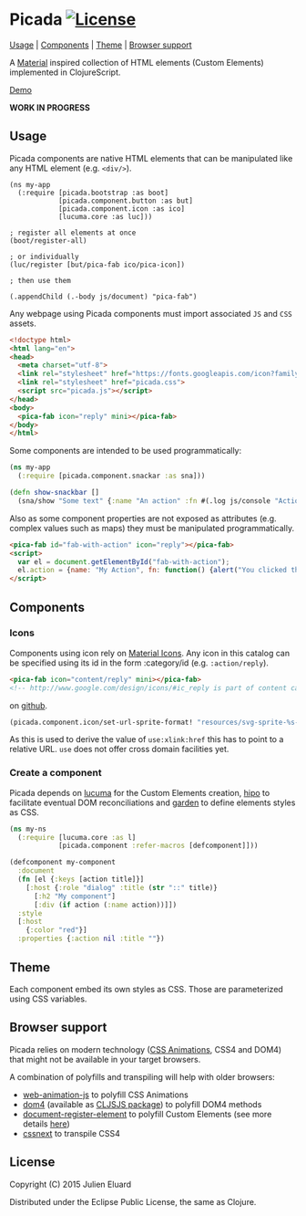 # Picada [![License](http://img.shields.io/badge/license-EPL-blue.svg?style=flat)](https://www.eclipse.org/legal/epl-v10.html)

[Usage](#usage) | [Components](#components) | [Theme](#theme) | [Browser support](#browser-support)

A [Material](http://www.google.com/design/spec/) inspired collection of HTML elements (Custom Elements) implemented in ClojureScript.

[Demo](https://jeluard.github.io/picada/)

**WORK IN PROGRESS**

## Usage

Picada components are native HTML elements that can be manipulated like any HTML element (e.g. `<div/>`).

```
(ns my-app
  (:require [picada.bootstrap :as boot]
            [picada.component.button :as but]
            [picada.component.icon :as ico]
            [lucuma.core :as luc]))

; register all elements at once
(boot/register-all)

; or individually
(luc/register [but/pica-fab ico/pica-icon])

; then use them

(.appendChild (.-body js/document) "pica-fab")
```

Any webpage using Picada components must import associated `JS` and `CSS` assets.

```html
<!doctype html>
<html lang="en">
<head>
  <meta charset="utf-8">
  <link rel="stylesheet" href="https://fonts.googleapis.com/icon?family=Material+Icons">
  <link rel="stylesheet" href="picada.css">
  <script src="picada.js"></script>
</head>
<body>
  <pica-fab icon="reply" mini></pica-fab>
</body>
</html>
```

Some components are intended to be used programmatically:

```clojure
(ns my-app
  (:require [picada.component.snackar :as sna]))

(defn show-snackbar []
  (sna/show "Some text" {:name "An action" :fn #(.log js/console "Action clicked")}))
```

Also as some component properties are not exposed as attributes (e.g. complex values such as maps) they must be manipulated programmatically.

```html
<pica-fab id="fab-with-action" icon="reply"></pica-fab>
<script>
  var el = document.getElementById("fab-with-action");
  el.action = {name: "My Action", fn: function() {alert("You clicked the button!")}};
</script>
```

## Components

### Icons

Components using icon rely on [Material Icons](https://design.google.com/icons/). Any icon in this catalog can be specified using its id in the form :category/id (e.g. `:action/reply`).

```html
<pica-fab icon="content/reply" mini></pica-fab>
<!-- http://www.google.com/design/icons/#ic_reply is part of content category -->
```

on [github](https://github.com/google/material-design-icons/tree/master/sprites/svg-sprite).

```clojure
(picada.component.icon/set-url-sprite-format! "resources/svg-sprite-%s-symbol.svg#ic_%s_24px")
```

As this is used to derive the value of `use:xlink:href` this has to point to a relative URL. `use` does not offer cross domain facilities yet.

### Create a component

Picada depends on [lucuma](https://github.com/jeluard/lucuma) for the Custom Elements creation, [hipo](https://github.com/jeluard/hipo) to facilitate eventual DOM reconciliations and [garden](https://github.com/noprompt/garden) to define elements styles as CSS.

```clojure
(ns my-ns
  (:require [lucuma.core :as l]
            [picada.component :refer-macros [defcomponent]]))

(defcomponent my-component
  :document
  (fn [el {:keys [action title]}]
    [:host {:role "dialog" :title (str "::" title)}
      [:h2 "My component"]
      [:div (if action (:name action))]])
  :style
  [:host
    {:color "red"}]
  :properties {:action nil :title ""})
```

## Theme

Each component embed its own styles as CSS. Those are parameterized using CSS variables.

## Browser support

Picada relies on modern technology ([CSS Animations](http://www.w3.org/TR/css3-animations/), CSS4 and DOM4) that might not be available in your target browsers.

A combination of polyfills and transpiling will help with older browsers:

* [web-animation-js](https://github.com/web-animations/web-animations-js/) to polyfill CSS Animations
* [dom4](https://github.com/WebReflection/dom4) (available as [CLJSJS package](https://github.com/cljsjs/packages/tree/master/dom4)) to polyfill DOM4 methods
* [document-register-element](https://github.com/WebReflection/document-register-element) to polyfill Custom Elements (see more details [here](https://github.com/jeluard/lucuma#browser-support))
* [cssnext](http://cssnext.io) to transpile CSS4

## License

Copyright (C) 2015 Julien Eluard

Distributed under the Eclipse Public License, the same as Clojure.

